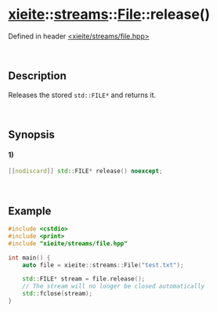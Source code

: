 # [xieite](../../../../../xieite.md)\:\:[streams](../../../../../streams.md)\:\:[File](../../../file.md)\:\:release\(\)
Defined in header [<xieite/streams/file.hpp>](../../../../../../include/xieite/streams/file.hpp)

&nbsp;

## Description
Releases the stored `std::FILE*` and returns it.

&nbsp;

## Synopsis
#### 1)
```cpp
[[nodiscard]] std::FILE* release() noexcept;
```

&nbsp;

## Example
```cpp
#include <cstdio>
#include <print>
#include "xieite/streams/file.hpp"

int main() {
    auto file = xieite::streams::File("test.txt");

    std::FILE* stream = file.release();
    // The stream will no longer be closed automatically
    std::fclose(stream);
}
```

